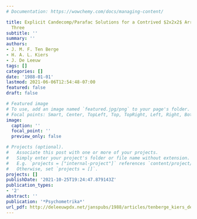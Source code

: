 ```yaml
---
# Documentation: https://wowchemy.com/docs/managing-content/

title: Explicit Candecomp/Parafac Solutions for a Contrived $2x2x2$ Array of Rank
  Three
subtitle: ''
summary: ''
authors:
- J. M. F. Ten Berge
- H. A. L. Kiers
- J. De Leeuw
tags: []
categories: []
date: '1988-01-01'
lastmod: 2021-06-06T12:54:48-07:00
featured: false
draft: false

# Featured image
# To use, add an image named `featured.jpg/png` to your page's folder.
# Focal points: Smart, Center, TopLeft, Top, TopRight, Left, Right, BottomLeft, Bottom, BottomRight.
image:
  caption: ''
  focal_point: ''
  preview_only: false

# Projects (optional).
#   Associate this post with one or more of your projects.
#   Simply enter your project's folder or file name without extension.
#   E.g. `projects = ["internal-project"]` references `content/project/deep-learning/index.md`.
#   Otherwise, set `projects = []`.
projects: []
publishDate: '2021-10-25T19:24:47.879143Z'
publication_types:
- '2'
abstract: ''
publication: '*Psychometrika*'
url_pdf: http://deleeuwpdx.net/janspubs/1988/articles/tenberge_kiers_deleeuw_A_88.pdf
---
```

